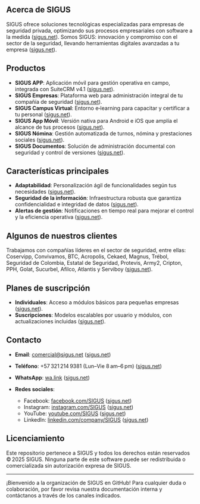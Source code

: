## Acerca de SIGUS

SIGUS ofrece soluciones tecnológicas especializadas para empresas de seguridad privada, optimizando sus procesos empresariales con software a la medida ([sigus.net][1]).
Somos SIGUS: innovación y compromiso con el sector de la seguridad, llevando herramientas digitales avanzadas a tu empresa ([sigus.net][1]).

## Productos

* **SIGUS APP**: Aplicación móvil para gestión operativa en campo, integrada con SuiteCRM v4.1 ([sigus.net][1]).
* **SIGUS Empresas**: Plataforma web para administración integral de tu compañía de seguridad ([sigus.net][1]).
* **SIGUS Campus Virtual**: Entorno e‑learning para capacitar y certificar a tu personal ([sigus.net][1]).
* **SIGUS App Móvil**: Versión nativa para Android e iOS que amplía el alcance de tus procesos ([sigus.net][1]).
* **SIGUS Nómina**: Gestión automatizada de turnos, nómina y prestaciones sociales ([sigus.net][1]).
* **SIGUS Documentos**: Solución de administración documental con seguridad y control de versiones ([sigus.net][1]).

## Características principales

* **Adaptabilidad**: Personalización ágil de funcionalidades según tus necesidades ([sigus.net][1]).
* **Seguridad de la información**: Infraestructura robusta que garantiza confidencialidad e integridad de datos ([sigus.net][1]).
* **Alertas de gestión**: Notificaciones en tiempo real para mejorar el control y la eficiencia operativa ([sigus.net][1]).

## Algunos de nuestros clientes

Trabajamos con compañías líderes en el sector de seguridad, entre ellas:
Coservipp, Convivamos, BTC, Acropolis, Cekaed, Magnus, Trébol, Seguridad de Colombia, Estatal de Seguridad, Protevis, Army2, Cripton, PPH, Golat, Sucurbel, Afilco, Atlantis y Serviboy ([sigus.net][1]).

## Planes de suscripción

* **Individuales**: Acceso a módulos básicos para pequeñas empresas ([sigus.net][1]).
* **Suscripciones**: Modelos escalables por usuario y módulos, con actualizaciones incluidas ([sigus.net][1]).

## Contacto

* **Email**: [comercial@sigus.net](mailto:comercial@sigus.net) ([sigus.net][1])
* **Teléfono**: +57 321 214 9381 (Lun–Vie 8 am–6 pm) ([sigus.net][1])
* **WhatsApp**: [wa.link](https://wa.link/6s0giv) ([sigus.net][1])
* **Redes sociales**:

  * Facebook: [facebook.com/SIGUS](https://www.facebook.com/SIGUStecnologiasdegestion%20) ([sigus.net][1])
  * Instagram: [instagram.com/SIGUS](https://www.instagram.com/sigus_col/) ([sigus.net][1])
  * YouTube: [youtube.com/SIGUS](https://www.youtube.com/@sigustecnologiaatualcance6833) ([sigus.net][1])
  * LinkedIn: [linkedin.com/company/SIGUS](https://www.linkedin.com/company/sigus-tecnolog%C3%ADa-a-tu-alcance/) ([sigus.net][1])

## Licenciamiento

Este repositorio pertenece a SIGUS y todos los derechos están reservados © 2025 SIGUS. Ninguna parte de este software puede ser redistribuida o comercializada sin autorización expresa de SIGUS.

---

¡Bienvenido a la organización de SIGUS en GitHub! Para cualquier duda o colaboración, por favor revisa nuestra documentación interna y contáctanos a través de los canales indicados.

[1]: https://sigus.net/ "SIGUS - Software para empresas de seguridad - SIGUS"
